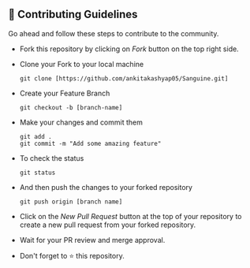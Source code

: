 ## 🎯  Contributing Guidelines
Go ahead and follow these steps to contribute to the community.

- Fork this repository by clicking on   *Fork* button on the top right side.

- Clone your Fork to your local machine
  ```
  git clone [https://github.com/ankitakashyap05/Sanguine.git]
  ```
         
- Create your Feature Branch
  ```
  git checkout -b [branch-name]
  ```
         
- Make your changes and commit them
  ```
  git add . 
  git commit -m "Add some amazing feature" 
  ```

- To check the status
  ```
  git status
  ```
         
- And then push the changes to your forked repository
  ```
  git push origin [branch name]
  ```

- Click on the *New Pull Request* button at the top of your repository to create a new pull request from your forked repository.

- Wait for your PR review and merge approval.

- Don't forget to ⭐ this repository.
